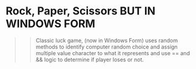 # Rock, Paper, Scissors BUT IN WINDOWS FORM

>> Classic luck game, (now in Windows Form) uses random methods to identify computer random choice and assign multiple value character to what it represents and use == and && logic to determine if player loses or not.
